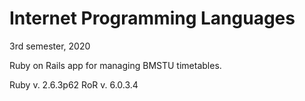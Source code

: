 # Internet Programming Languages 

3rd semester, 2020

Ruby on Rails app for managing BMSTU timetables. 

Ruby v. 2.6.3p62
RoR  v. 6.0.3.4